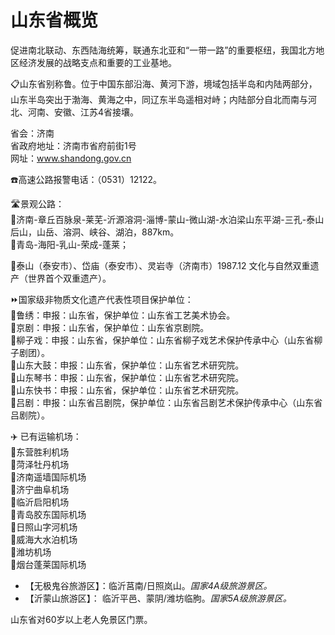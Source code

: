 # 山东省概览  
促进南北联动、东西陆海统筹，联通东北亚和“一带一路”的重要枢纽，我国北方地区经济发展的战略支点和重要的工业基地。  
  
📋山东省别称鲁。位于中国东部沿海、黄河下游，境域包括半岛和内陆两部分，山东半岛突出于渤海、黄海之中，同辽东半岛遥相对峙；内陆部分自北而南与河北、河南、安徽、江苏4省接壤。  
  
省会：济南  
省政府地址：济南市省府前街1号  
网址：<a href="http://www.shandong.gov.cn" target="_blank">www.shandong.gov.cn</a>    
  
☎️高速公路报警电话：（0531）12122。  
  
🛣️景观公路：  
🔸济南-章丘百脉泉-莱芜-沂源溶洞-淄博-蒙山-微山湖-水泊梁山东平湖-三孔-泰山后山，山岳、溶洞、峡谷、湖泊，887km。  
🔸青岛-海阳-乳山-荣成-蓬莱；  
  
🏅泰山（泰安市）、岱庙（泰安市）、灵岩寺（济南市）1987.12 文化与自然双重遗产（世界首个双重遗产）。  
  
⏩国家级非物质文化遗产代表性项目保护单位：  
🔸鲁绣：申报：山东省，保护单位：山东省工艺美术协会。  
🔸京剧：申报：山东省，保护单位：山东省京剧院。  
🔸柳子戏：申报：山东省，保护单位：山东省柳子戏艺术保护传承中心（山东省柳子剧团）。  
🔸山东大鼓：申报：山东省，保护单位：山东省艺术研究院。  
🔸山东琴书：申报：山东省，保护单位：山东省艺术研究院。  
🔸山东快书：申报：山东省，保护单位：山东省艺术研究院。  
🔸吕剧：申报：山东省吕剧院，保护单位：山东省吕剧艺术保护传承中心（山东省吕剧院）。   
  
✈️ 已有运输机场：  
🔸东营胜利机场  
🔸菏泽牡丹机场  
🔸济南遥墙国际机场  
🔸济宁曲阜机场  
🔸临沂启阳机场  
🔸青岛胶东国际机场  
🔸日照山字河机场  
🔸威海大水泊机场  
🔸潍坊机场  
🔸烟台蓬莱国际机场  
   
* 【无极鬼谷旅游区】：临沂莒南/日照岚山。*国家4A级旅游景区。*  
* 【沂蒙山旅游区】： 临沂平邑、蒙阴/潍坊临朐。*国家5A级旅游景区。*     
  
山东省对60岁以上老人免景区门票。    
 